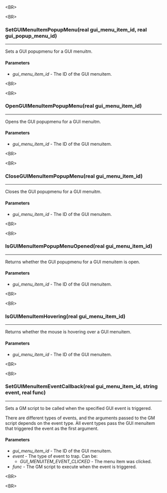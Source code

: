 

&lt;BR&gt;




&lt;BR&gt;


### SetGUIMenuItemPopupMenu(real gui\_menu\_item\_id, real gui\_popup\_menu\_id) ###

---

Sets a GUI popupmenu for a GUI menuitm.
#### Parameters ####
  * _gui\_menu\_item\_id_ - The ID of the GUI menuitem.


&lt;BR&gt;




&lt;BR&gt;


### OpenGUIMenuItemPopupMenu(real gui\_menu\_item\_id) ###

---

Opens the GUI popupmenu for a GUI menuitm.
#### Parameters ####
  * _gui\_menu\_item\_id_ - The ID of the GUI menuitem.


&lt;BR&gt;




&lt;BR&gt;


### CloseGUIMenuItemPopupMenu(real gui\_menu\_item\_id) ###

---

Closes the GUI popupmenu for a GUI menuitm.
#### Parameters ####
  * _gui\_menu\_item\_id_ - The ID of the GUI menuitem.


&lt;BR&gt;




&lt;BR&gt;


### IsGUIMenuItemPopupMenuOpened(real gui\_menu\_item\_id) ###

---

Returns whether the GUI popupmenu for a GUI menuitem is open.
#### Parameters ####
  * _gui\_menu\_item\_id_ - The ID of the GUI menuitem.


&lt;BR&gt;




&lt;BR&gt;


### IsGUIMenuItemHovering(real gui\_menu\_item\_id) ###

---

Returns whether the mouse is hovering over a GUI menuitem.
#### Parameters ####
  * _gui\_menu\_item\_id_ - The ID of the GUI menuitem.


&lt;BR&gt;




&lt;BR&gt;


### SetGUIMenuItemEventCallback(real gui\_menu\_item\_id, string event, real func) ###

---

Sets a GM script to be called when the specified GUI event is triggered.

There are different types of events, and the arguments passed to the GM script depends on the event type. All event types pass the GUI menuitem that triggered the event as the first argument.
#### Parameters ####
  * _gui\_menu\_item\_id_ - The ID of the GUI menuitem.
  * _event_ - The type of event to trap. Can be:
    * _GUI\_MENUITEM\_EVENT\_CLICKED_ - The menu item was clicked.
  * _func_ - The GM script to execute when the event is triggered.


&lt;BR&gt;




&lt;BR&gt;

